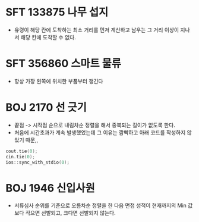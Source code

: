 # SFT 133875 나무 섭지
- 유령이 해당 칸에 도착하는 최소 거리를 먼저 계산하고 남우는 그 거리 이상이 지나서 해당 칸에 도착할 수 없다.

# SFT 356860 스마트 물류
- 항상 가장 왼쪽에 위치한 부품부터 챙긴다

# BOJ 2170 선 긋기
- 끝점 -> 시작점 순으로 내림차순 정렬을 해서 중복되는 길이가 없도록 한다.
- 처음에 시간초과가 계속 발생했었는데 그 이유는 깜빡하고 아래 코드를 작성하지 않았기 때문,,
```c++
cout.tie(0);
cin.tie(0);
ios::sync_with_stdio(0);
```

# BOJ 1946 신입사원 
- 서류심사 순위를 기준으로 오름차순 정렬을 한 다음 면접 성적이 현재까지의 Min 값보다 작으면 선발되고, 크다면 선발되지 않는다.